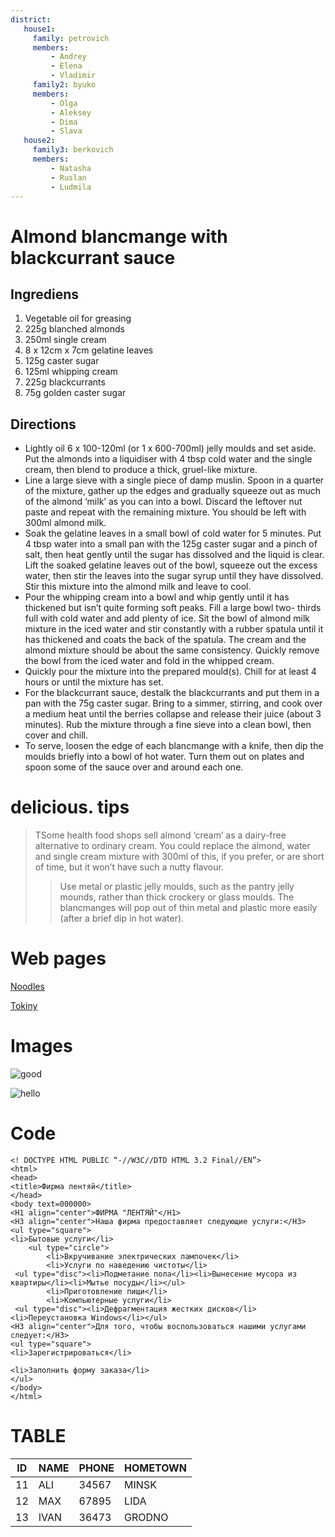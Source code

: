 ```yaml
---
district:
   house1:
     family: petrovich
     members: 
         - Andrey
         - Elena
         - Vladimir
     family2: byuko
     members:
         - Olga
         - Aleksey
         - Dima
         - Slava
   house2:
     family3: berkovich
     members:
         - Natasha
         - Ruslan
         - Ludmila
---
```


# Almond blancmange with blackcurrant sauce

## Ingrediens

1. Vegetable oil for greasing
2. 225g blanched almonds
3. 250ml single cream
4. 8 x 12cm x 7cm gelatine leaves
5. 125g caster sugar
6. 125ml whipping cream
7. 225g blackcurrants
8. 75g golden caster sugar

## Directions

* Lightly oil 6 x 100-120ml (or 1 x 600-700ml) jelly moulds and set aside. Put the almonds into a liquidiser with 4 tbsp cold water and the single cream, then blend to produce a thick, gruel-like mixture.
* Line a large sieve with a single piece of damp muslin. Spoon in a quarter of the mixture, gather up the edges and gradually squeeze out as much of the almond ‘milk’ as you can into a bowl. Discard the leftover nut paste and repeat with the remaining mixture. You should be left with 300ml almond milk.
* Soak the gelatine leaves in a small bowl of cold water for 5 minutes. Put 4 tbsp water into a small pan with the 125g caster sugar and a pinch of salt, then heat gently until the sugar has dissolved and the liquid is clear. Lift the soaked gelatine leaves out of the bowl, squeeze out the excess water, then stir the leaves into the sugar syrup until they have dissolved. Stir this mixture into the almond milk and leave to cool.
* Pour the whipping cream into a bowl and whip gently until it has thickened but isn’t quite forming soft peaks. Fill a large bowl two- thirds full with cold water and add plenty of ice. Sit the bowl of almond milk mixture in the iced water and stir constantly with a rubber spatula until it has thickened and coats the back of the spatula. The cream and the almond mixture should be about the same consistency. Quickly remove the bowl from the iced water and fold in the whipped cream.
* Quickly pour the mixture into the prepared mould(s). Chill for at least 4 hours or until the mixture has set.
* For the blackcurrant sauce, destalk the blackcurrants and put them in a pan with the 75g caster sugar. Bring to a simmer, stirring, and cook over a medium heat until the berries collapse and release their juice (about 3 minutes). Rub the mixture through a fine sieve into a clean bowl, then cover and chill.
* To serve, loosen the edge of each blancmange with a knife, then dip the moulds briefly into a bowl of hot water. Turn them out on plates and spoon some of the sauce over and around each one.


# delicious. tips

> TSome health food shops sell almond ‘cream’ as a dairy-free alternative to ordinary cream. You could replace the almond, water and single cream mixture with 300ml of this, if you prefer, or are short of time, but it won’t have such a nutty flavour.
>> Use metal or plastic jelly moulds, such as the pantry jelly mounds, rather than thick crockery or glass moulds. The blancmanges will pop out of thin metal and plastic more easily (after a brief dip in hot water).


# Web pages

[Noodles](https://noodles.by/r/noodles)

[Tokiny](https://tokiny.by/?utm_source=google&utm_medium=cpc&utm_campaign=tokiny&utm_content=tokiny&utm_term=%2Btokiny&roistat_referrer=&roistat_pos=&roistat=google14_g_109824465093_469021139229_%2Btokiny&gclid=CjwKCAjw_L6LBhBbEiwA4c46ug0u49umh5wD7y4nnBcU0T2AaXew4o7m2hRIJzC_V-aXqyLuUhxEzhoCmYMQAvD_BwE)

# Images

![good](http://rasfokus.ru/images/photos/medium/ff5f8ca10c05a265cb74aa36a27e8413.jpg)

![hello](https://i.pinimg.com/originals/e4/f7/5a/e4f75a8e8682efc092039611e6333603.gif)

# Code

```
<! DOCTYPE HTML PUBLIC “-//W3C//DTD HTML 3.2 Final//EN”>
<html>
<head>
<title>Фирма лентяй</title>
</head>
<body text=000000>
<H1 align="center">ФИРМА "ЛЕНТЯЙ"</H1>
<H3 align="center">Наша фирма предоставляет следующие услуги:</H3>
<ul type="square">
<li>Бытовые услуги</li>
    <ul type="circle">
        <li>Вкручивание электрических лампочек</li>
        <li>Услуги по наведению чистоты</li>
 <ul type="disc"><li>Подметание пола</li><li>Вынесение мусора из квартиры</li><li>Мытье посуды</li></ul>
        <li>Приготовление пищи</li>
        <li>Компьютерные услуги</li>
 <ul type="disc"><li>Дефрагментация жестких дисков</li><li>Переустановка Windows</li></ul> 
<H3 align="center">Для того, чтобы воспользоваться нашими услугами следует:</H3>
<ul type="square">
<li>Зарегистрироваться</li>

<li>Заполнить форму заказа</li>
</ul>
</body>
</html>
```

# TABLE

| ID | NAME | PHONE | HOMETOWN |
|----|------|-------|----------|
| 11 | ALI  | 34567 |  MINSK   |
| 12 | MAX  | 67895 |  LIDA    |
| 13 | IVAN | 36473 |  GRODNO  |